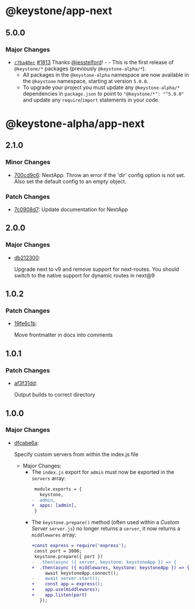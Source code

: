 # @keystone/app-next

## 5.0.0

### Major Changes

- [`c7ba40ec`](https://github.com/keystonejs/keystone-5/commit/c7ba40ec98116603c6b7a501d2442e16170ec6be) [#1813](https://github.com/keystonejs/keystone-5/pull/1813) Thanks [@jesstelford](https://github.com/jesstelford)! - - This is the first release of `@keystone/*` packages (previously `@keystone-alpha/*`).
  - All packages in the `@keystone-alpha` namespace are now available in the `@keystone` namespace, starting at version `5.0.0`.
  - To upgrade your project you must update any `@keystone-alpha/*` dependencies in `package.json` to point to `"@keystone/*": "^5.0.0"` and update any `require`/`import` statements in your code.

# @keystone-alpha/app-next

## 2.1.0

### Minor Changes

- [700cd9c6](https://github.com/keystonejs/keystone-5/commit/700cd9c6): NextApp: Throw an error if the 'dir' config option is not set. Also set the default config to an empty object.

### Patch Changes

- [7c0908d7](https://github.com/keystonejs/keystone-5/commit/7c0908d7): Update documentation for NextApp

## 2.0.0

### Major Changes

- [db212300](https://github.com/keystonejs/keystone-5/commit/db212300):

  Upgrade next to v9 and remove support for next-routes. You should switch to the native support for dynamic routes in next@9

## 1.0.2

### Patch Changes

- [19fe6c1b](https://github.com/keystonejs/keystone-5/commit/19fe6c1b):

  Move frontmatter in docs into comments

## 1.0.1

### Patch Changes

- [af3f31dd](https://github.com/keystonejs/keystone-5/commit/af3f31dd):

  Output builds to correct directory

## 1.0.0

### Major Changes

- [dfcabe6a](https://github.com/keystonejs/keystone-5/commit/dfcabe6a):

  Specify custom servers from within the index.js file

  - Major Changes:
    - The `index.js` export for `admin` must now be exported in the `servers`
      array:
      ```diff
       module.exports = {
         keystone,
      -  admin,
      +  apps: [admin],
       }
      ```
    - The `keystone.prepare()` method (often used within a _Custom Server_
      `server.js`) no longer returns a `server`, it now returns a `middlewares`
      array:
      ```diff
      +const express = require('express');
       const port = 3000;
       keystone.prepare({ port })
      -  .then(async ({ server, keystone: keystoneApp }) => {
      +  .then(async ({ middlewares, keystone: keystoneApp }) => {
           await keystoneApp.connect();
      -    await server.start();
      +    const app = express();
      +    app.use(middlewares);
      +    app.listen(port)
         });
      ```
